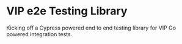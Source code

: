 # VIP e2e Testing Library 

Kicking off a Cypress powered end to end testing library for VIP Go powered integration tests.
